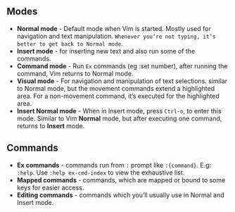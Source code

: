 ## Modes

* **Normal mode** - Default mode when Vim is started. Mostly used for navigation and text manipulation. `Whenever you’re not typing, it’s better to get back to Normal mode`.
* **Insert mode** - for inserting new text and also run some of the commands.
* **Command mode** - Run `Ex` commands (eg :set number), after running the command, Vim returns to Normal mode.
* **Visual mode** - For navigation and manipulation of text selections. similar to Normal mode, but the movement commands extend a highlighted area. For a non-movement command, it’s executed for the highlighted area.
* **Insert Normal mode** - When in Insert mode, press `Ctrl-o`, to enter this mode. Similar to Vim **Normal** mode, but after executing one command, returns to **Insert** mode.

## Commands

- **Ex commands** - commands run from `:` prompt like `:{command}`. E.g: `:help`. Use `:help ex-cmd-index` to view the exhaustive list.
- **Mapped commands** - commands, which are mapped or bound to some keys for easier access.
- **Editing commands** - commands which you’ll usually use in Normal and Insert mode.
